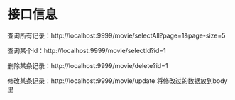 # 接口信息

查询所有记录：http://localhost:9999/movie/selectAll?page=1&page-size=5

查询某个Id：http://localhost:9999/movie/selectId?id=1

删除某条记录：http://localhost:9999/movie/delete?id=1

修改某条记录：http://localhost:9999/movie/update 将修改过的数据放到body里
